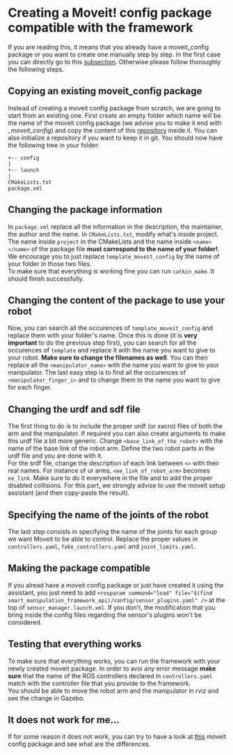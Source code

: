 # Creating a Moveit! config package compatible with the framework
If you are reading this, it means that you already have a moveit_config package or you want to create one manually step by step. In the first case you can directly go to this [subsection](##making-the-package-compatible). Otherwise please follow thoroughly the following steps.

## Copying an existing moveit_config package
Instead of creating a moveit config package from scratch, we are going to start from an existing one. First create an empty folder which name will be the name of the moveit config package (we advise you to make it end with *_moveit_config*) and copy the content of this [repository](https://github.com/ARQ-CRISP/template_moveit_config.git) inside it. You can also initialize a repository if you want to keep it in git. You should now have the following tree in your folder:
```
+-- config
|
+-- launch
|
CMakeLists.txt
package.xml
```

## Changing the package information
In `package.xml` replace all the information in the description, the maintainer, the author and the name. In `CMakeLists.txt`, modify what's inside project. The name inside `project` in the CMakeLists and the name inside `<name> </name>` of the package file **must correspond to the name of your folder!**. We encourage you to just replace `template_moveit_config` by the name of your folder in those two files.<br/>
To make sure that everything is working fine you can run `catkin_make`. It should finish successfully.

## Changing the content of the package to use your robot
Now, you can search all the occurences of `template_moveit_config` and replace them with your folder's name. Once this is done (it is **very important** to do the previous step first), you can search for all the occurences of `template` and replace it with the name you want to give to your robot. **Make sure to change the filenames as well**. You can then replace all the `<manipulator_name>` with the name you want to give to your manipulator. The last easy step is to find all the occurences of `<manipulator_finger_i>` and to change them to the name you want to give for each finger.

## Changing the urdf and sdf file
The first thing to do is to include the proper urdf (or xacro) files of both the arm and the manipulator. If required you can also create arguments to make this urdf file a bit more generic. Change `<base_link_of_the_robot>` with the name of the base link of the robot arm. Define the two robot parts in the urdf file and you are done with it. <br/>
For the srdf file, change the description of each link between `<>` with their real names. For instance of ur arms, `<ee_link_of_robot_arm>` becomes `ee_link`. Make sure to do it everywhere in the file and to add the proper disabled collisions. For this part, we strongly advise to use the moveit setup assistant (and then copy-paste the result).

## Specifying the name of the joints of the robot
The last step consists in specifying the name of the joints for each group we want Moveit to be able to control. Replace the proper values in `controllers.yaml`, `fake_controllers.yaml` and `joint_limits.yaml`.

## Making the package compatible
If you alread have a moveit config package or just have created it using the assistant, you just need to add `<rosparam command="load" file="$(find smart_manipulation_framework_api)/config/sensor_plugins.yaml" />` at the top of `sensor_manager.launch.xml`. If you don't, the modification that you bring inside the config files regarding the sensor's plugins won't be considered.

## Testing that everything works
To make sure that everything works, you can run the framework with your newly created moveit package. In order to avoi any error message **make sure** that the name of the ROS controllers declared in `controllers.yaml` match with the controller file that you provide to the framework. <br/>
You should be able to move the robot arm and the manipulator in rviz and see the change in Gazebo.

## It does not work for me...
If for some reason it does not work, you can try to have a look at [this](https://github.com/ARQ-CRISP/arq_ur5_ezgripper_moveit_config) moveit config package and see what are the differences.
